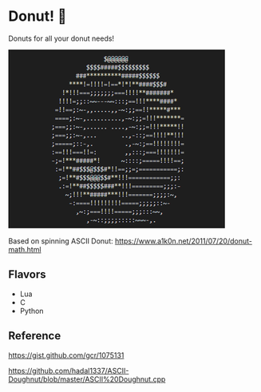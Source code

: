 # Donut! 🍩

Donuts for all your donut needs!

![donut](screenshot/donut.gif)

Based on spinning ASCII Donut: https://www.a1k0n.net/2011/07/20/donut-math.html

## Flavors

* Lua
* C
* Python

## Reference

https://gist.github.com/gcr/1075131

https://github.com/hadal1337/ASCII-Doughnut/blob/master/ASCII%20Doughnut.cpp

